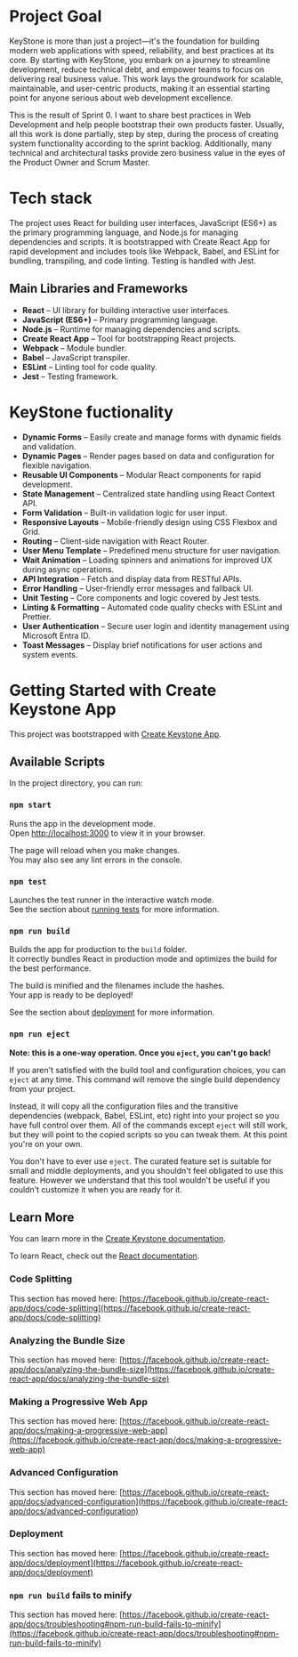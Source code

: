 # Project Goal

KeyStone is more than just a project—it's the foundation for building modern web applications with speed, reliability, and best practices at its core. By starting with KeyStone, you embark on a journey to streamline development, reduce technical debt, and empower teams to focus on delivering real business value. This work lays the groundwork for scalable, maintainable, and user-centric products, making it an essential starting point for anyone serious about web development excellence.

This is the result of Sprint 0. I want to share best practices in Web Development and help people bootstrap their own products faster.
Usually, all this work is done partially, step by step, during the process of creating system functionality according to the sprint backlog. Additionally, many technical and architectural tasks provide zero business value in the eyes of the Product Owner and Scrum Master.

# Tech stack
The project uses React for building user interfaces, JavaScript (ES6+) as the primary programming language, and Node.js for managing dependencies and scripts. It is bootstrapped with Create React App for rapid development and includes tools like Webpack, Babel, and ESLint for bundling, transpiling, and code linting. Testing is handled with Jest.

## Main Libraries and Frameworks
- **React** – UI library for building interactive user interfaces.
- **JavaScript (ES6+)** – Primary programming language.
- **Node.js** – Runtime for managing dependencies and scripts.
- **Create React App** – Tool for bootstrapping React projects.
- **Webpack** – Module bundler.
- **Babel** – JavaScript transpiler.
- **ESLint** – Linting tool for code quality.
- **Jest** – Testing framework.

# KeyStone fuctionality

- **Dynamic Forms** – Easily create and manage forms with dynamic fields and validation.
- **Dynamic Pages** – Render pages based on data and configuration for flexible navigation.
- **Reusable UI Components** – Modular React components for rapid development.
- **State Management** – Centralized state handling using React Context API.
- **Form Validation** – Built-in validation logic for user input.
- **Responsive Layouts** – Mobile-friendly design using CSS Flexbox and Grid.
- **Routing** – Client-side navigation with React Router.
- **User Menu Template** – Predefined menu structure for user navigation.
- **Wait Animation** – Loading spinners and animations for improved UX during async operations.
- **API Integration** – Fetch and display data from RESTful APIs.
- **Error Handling** – User-friendly error messages and fallback UI.
- **Unit Testing** – Core components and logic covered by Jest tests.
- **Linting & Formatting** – Automated code quality checks with ESLint and Prettier.
- **User Authentication** – Secure user login and identity management using Microsoft Entra ID.
- **Toast Messages** – Display brief notifications for user actions and system events.

# Getting Started with Create Keystone App

This project was bootstrapped with [Create Keystone App](https://github.com/facebook/create-react-app).

## Available Scripts

In the project directory, you can run:

### `npm start`

Runs the app in the development mode.\
Open [http://localhost:3000](http://localhost:3000) to view it in your browser.

The page will reload when you make changes.\
You may also see any lint errors in the console.

### `npm test`

Launches the test runner in the interactive watch mode.\
See the section about [running tests](https://facebook.github.io/create-react-app/docs/running-tests) for more information.

### `npm run build`

Builds the app for production to the `build` folder.\
It correctly bundles React in production mode and optimizes the build for the best performance.

The build is minified and the filenames include the hashes.\
Your app is ready to be deployed!

See the section about [deployment](https://facebook.github.io/create-react-app/docs/deployment) for more information.

### `npm run eject`

**Note: this is a one-way operation. Once you `eject`, you can't go back!**

If you aren't satisfied with the build tool and configuration choices, you can `eject` at any time. This command will remove the single build dependency from your project.

Instead, it will copy all the configuration files and the transitive dependencies (webpack, Babel, ESLint, etc) right into your project so you have full control over them. All of the commands except `eject` will still work, but they will point to the copied scripts so you can tweak them. At this point you're on your own.

You don't have to ever use `eject`. The curated feature set is suitable for small and middle deployments, and you shouldn't feel obligated to use this feature. However we understand that this tool wouldn't be useful if you couldn't customize it when you are ready for it.

## Learn More

You can learn more in the [Create Keystone documentation](https://facebook.github.io/create-react-app/docs/getting-started).

To learn React, check out the [React documentation](https://reactjs.org/).

### Code Splitting

This section has moved here: [https://facebook.github.io/create-react-app/docs/code-splitting](https://facebook.github.io/create-react-app/docs/code-splitting)

### Analyzing the Bundle Size

This section has moved here: [https://facebook.github.io/create-react-app/docs/analyzing-the-bundle-size](https://facebook.github.io/create-react-app/docs/analyzing-the-bundle-size)

### Making a Progressive Web App

This section has moved here: [https://facebook.github.io/create-react-app/docs/making-a-progressive-web-app](https://facebook.github.io/create-react-app/docs/making-a-progressive-web-app)

### Advanced Configuration

This section has moved here: [https://facebook.github.io/create-react-app/docs/advanced-configuration](https://facebook.github.io/create-react-app/docs/advanced-configuration)

### Deployment

This section has moved here: [https://facebook.github.io/create-react-app/docs/deployment](https://facebook.github.io/create-react-app/docs/deployment)

### `npm run build` fails to minify

This section has moved here: [https://facebook.github.io/create-react-app/docs/troubleshooting#npm-run-build-fails-to-minify](https://facebook.github.io/create-react-app/docs/troubleshooting#npm-run-build-fails-to-minify)
